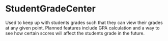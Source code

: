 StudentGradeCenter
==================

Used to keep up with students grades such that they can view their grades at any given point. Planned features include GPA calculation and a way to see how certain scores will affect the students grade in the future. 
